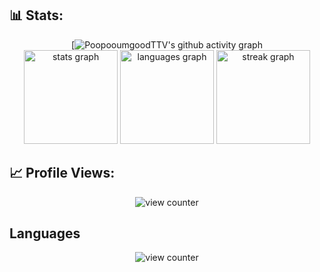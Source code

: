 ## 📊 Stats:

<div align="center">

[![PoopooumgoodTTV's github activity graph](https://github-readme-activity-graph.vercel.app/graph?username=PoopooumgoodTTV&bg_color=0f2d3d&color=1cadfb&line=1cadfb&point=1cadfb&area=true&hide_border=true")
<br>
  <img src="https://awesomesam.vercel.app/api?username=PoopooumgoodTTV&hide_title=false&hide_rank=false&show_icons=true&include_all_commits=true&count_private=true&disable_animations=false&number_format=long&theme=radical&locale=en&hide_border=false&order=2" height="150" alt="stats graph"  />
  <img src="https://awesomesam.vercel.app/api/top-langs?username=PoopooumgoodTTV&locale=en&hide_title=false&layout=compact&card_width=320&langs_count=5&theme=radical&hide_border=false&order=1" height="150" alt="languages graph"  />
  <img src="https://streak-stats.demolab.com/?user=TTVPoopooumgood&locale=en&mode=daily&theme=radical&hide_border=false&border_radius=5&order=3" height="150" alt="streak graph"  />
</div>

## 📈 Profile Views:

<div align="center">
<img src="https://profile-counter.glitch.me/PoopooumgoodTTV/count.svg"  alt="view counter"/>
</div>

<!---
TTVPoopooumgood/TTVPoopooumgood is a ✨ special ✨ repository because its `README.md` (this file) appears on your GitHub profile.
You can click the Preview link to take a look at your changes.
...
--->
## Languages 
<div align="center">
<img src="https://skillicons.dev/icons?i=html,css,vscode,github,javascript,java"  alt="view counter"/>
</div>
